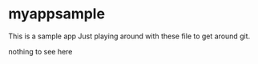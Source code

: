 # myappsample
This is a sample app
Just playing around with these file to get around git.

nothing to see here

